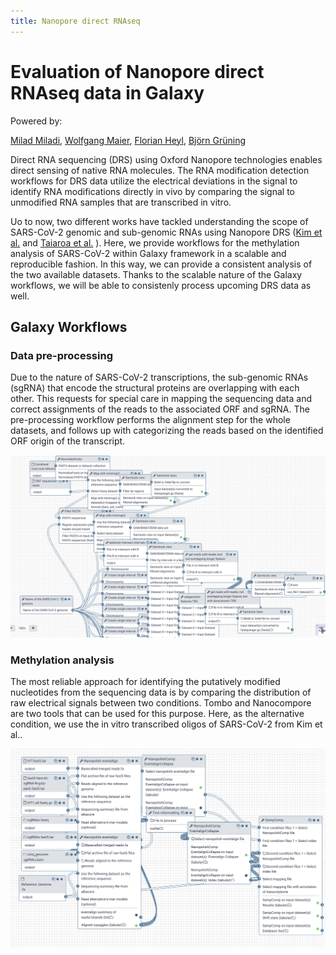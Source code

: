 ```yaml
---
title: Nanopore direct RNAseq
---
```

# Evaluation of Nanopore direct RNAseq data in Galaxy

Powered by: <FlatShield label="usegalaxy" message="eu" href="https://usegalaxy.eu"/>

[Milad Miladi](https://github.com/mmiladi),
[Wolfgang Maier](https://github.com/wm75),
[Florian Heyl](https://github.com/heylf),
[Björn Grüning](https://github.com/bgruening)

Direct RNA sequencing  (DRS) using Oxford Nanopore technologies enables direct sensing of native RNA molecules. The RNA modification detection workflows for DRS data utilize the electrical deviations in the signal to identify RNA modifications directly in vivo by comparing the signal  to unmodified  RNA samples that are transcribed in vitro.

Uo to now, two different works have tackled understanding the scope of SARS-CoV-2 genomic and sub-genomic RNAs using Nanopore DRS ([Kim et al.](https://doi.org/10.1016/j.cell.2020.04.011) and [Taiaroa et al.](https://doi.org/10.1101/2020.03.05.976167) ). Here, we provide workflows for the methylation analysis of SARS-CoV-2 within Galaxy framework in a scalable and reproducible fashion. In this way, we can provide a consistent analysis of the two available datasets. Thanks to the scalable nature of the Galaxy workflows, we will be able to consistenly process upcoming DRS data as well.

## Galaxy Workflows


### Data pre-processing
Due to the nature of SARS-CoV-2 transcriptions, the sub-genomic RNAs (sgRNA) that encode the structural proteins are overlapping with each other. This requests for special care in mapping the sequencing data and correct assignments of the reads to the associated ORF and sgRNA. The pre-processing workflow performs the alignment step for the whole datasets, and follows up with categorizing the reads based on the identified ORF origin of the transcript.  

![A snapshot of pre-processing workflow for analyzing DRS SARS-CoV-2 data in Galaxy.](preprocessing-snapshot.png)

### Methylation analysis

The most reliable approach for identifying the putatively modified nucleotides from the sequencing data is by comparing the distribution of raw electrical signals between two conditions. Tombo and Nanocompore are two tools that can be used for this purpose. Here, as the alternative condition, we use the in vitro transcribed oligos of SARS-CoV-2 from Kim et al..

![A snapshot of methylation analysis workflow for analyzing DRS SARS-CoV-2 data in Galaxy.](methylation-snapshot.png)




